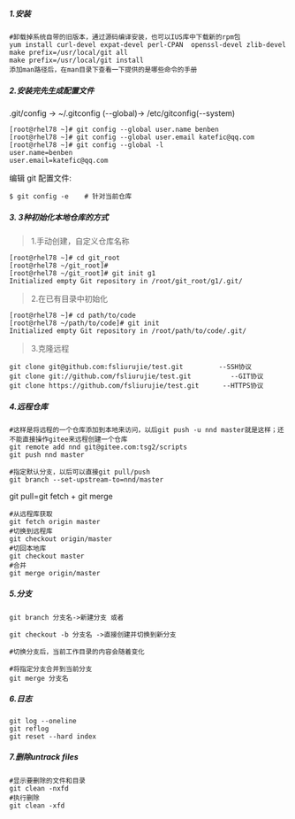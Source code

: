 ##### 1.安装

```shell
#卸载掉系统自带的旧版本，通过源码编译安装，也可以IUS库中下载新的rpm包
yum install curl-devel expat-devel perl-CPAN  openssl-devel zlib-devel
make prefix=/usr/local/git all
make prefix=/usr/local/git install
添加man路径后，在man目录下查看一下提供的是哪些命令的手册
```

##### 2.安装完先生成配置文件

.git/config -> ~/.gitconfig (--global)-> /etc/gitconfig(--system)

```shell
[root@rhel78 ~]# git config --global user.name benben
[root@rhel78 ~]# git config --global user.email katefic@qq.com
[root@rhel78 ~]# git config --global -l
user.name=benben
user.email=katefic@qq.com
```

编辑 git 配置文件:

```
$ git config -e    # 针对当前仓库 
```



##### 3. 3种初始化本地仓库的方式

> 1.手动创建，自定义仓库名称

```shell
[root@rhel78 ~]# cd git_root
[root@rhel78 ~/git_root]# 
[root@rhel78 ~/git_root]# git init g1
Initialized empty Git repository in /root/git_root/g1/.git/
```

> 2.在已有目录中初始化

```shell
[root@rhel78 ~]# cd path/to/code 
[root@rhel78 ~/path/to/code]# git init
Initialized empty Git repository in /root/path/to/code/.git/
```

> 3.克隆远程

```
git clone git@github.com:fsliurujie/test.git         --SSH协议
git clone git://github.com/fsliurujie/test.git          --GIT协议
git clone https://github.com/fsliurujie/test.git      --HTTPS协议
```

##### 4.远程仓库

```shell
#这样是将远程的一个仓库添加到本地来访问，以后git push -u nnd master就是这样；还不能直接操作gitee来远程创建一个仓库
git remote add nnd git@gitee.com:tsg2/scripts
git push nnd master

#指定默认分支，以后可以直接git pull/push
git branch --set-upstream-to=nnd/master
```

git pull=git fetch + git merge

```shell
#从远程库获取
git fetch origin master
#切换到远程库
git checkout origin/master
#切回本地库
git checkout master
#合并
git merge origin/master
```







##### 5.分支

```shell
git branch 分支名->新建分支 或者

git checkout -b 分支名 ->直接创建并切换到新分支

#切换分支后，当前工作目录的内容会随着变化

#将指定分支合并到当前分支
git merge 分支名
```



##### 6.日志

```shell
git log --oneline
git reflog
git reset --hard index
```

##### 7.删除untrack files

```
#显示要删除的文件和目录
git clean -nxfd
#执行删除
git clean -xfd
```

